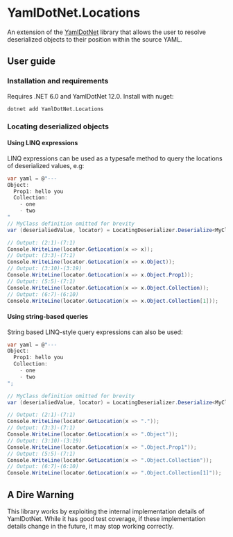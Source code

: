 # YamlDotNet.Locations
An extension of the [YamlDotNet](https://github.com/aaubry/YamlDotNet) library that allows the user to resolve deserialized objects to their position within the source YAML.

## User guide
### Installation and requirements 
Requires .NET 6.0 and YamlDotNet 12.0. Install with nuget:
```
dotnet add YamlDotNet.Locations
```

### Locating deserialized objects
#### Using LINQ expressions
LINQ expressions can be used as a typesafe method to query the locations of deserialized values, e.g:
```csharp
var yaml = @"---
Object:
  Prop1: hello you
  Collection:
    - one
    - two 
"
// MyClass definition omitted for brevity
var (deserialiedValue, locator) = LocatingDeserializer.Deserialize<MyClass>(yaml);

// Output: (2:1)-(7:1)
Console.WriteLine(locator.GetLocation(x => x));
// Output: (3:3)-(7:1)
Console.WriteLine(locator.GetLocation(x => x.Object));
// Output: (3:10)-(3:19)
Console.WriteLine(locator.GetLocation(x => x.Object.Prop1));
// Output: (5:5)-(7:1)
Console.WriteLine(locator.GetLocation(x => x.Object.Collection));
// Output: (6:7)-(6:10)
Console.WriteLine(locator.GetLocation(x => x.Object.Collection[1]));
```
#### Using string-based queries
String based LINQ-style query expressions can also be used:
```csharp
var yaml = @"---
Object:
  Prop1: hello you
  Collection:
    - one
    - two 
";

// MyClass definition omitted for brevity
var (deserialiedValue, locator) = LocatingDeserializer.Deserialize<MyClass>(yaml);

// Output: (2:1)-(7:1)
Console.WriteLine(locator.GetLocation(x => "."));
// Output: (3:3)-(7:1)
Console.WriteLine(locator.GetLocation(x => ".Object"));
// Output: (3:10)-(3:19)
Console.WriteLine(locator.GetLocation(x => ".Object.Prop1"));
// Output: (5:5)-(7:1)
Console.WriteLine(locator.GetLocation(x => ".Object.Collection"));
// Output: (6:7)-(6:10)
Console.WriteLine(locator.GetLocation(x => ".Object.Collection[1]"));
```

## A Dire Warning
This library works by exploiting the internal implementation details of YamlDotNet. While it has good test coverage, if these implementation
details change in the future, it may stop working correctly. 
